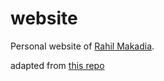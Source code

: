 # website

Personal website of [Rahil Makadia](https://rahil-makadia.github.io/).

adapted from [this repo](https://github.com/jitinnair1/gradfolio)
